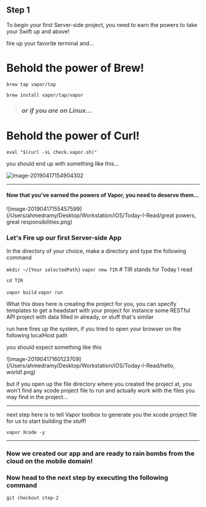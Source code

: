 ## Step 1

To begin your first Server-side project, you need to earn the powers to take your Swift up and above!

fire up your favorite terminal and...



# Behold the power of Brew!



`brew tap vapor/tap`

`brew install vapor/tap/vapor`





> ### *or if you are on Linux...*



# Behold the power of Curl!



`eval "$(curl -sL check.vapor.sh)"`



you should end up with something like this...

![image-20190417154904302](Today-I-Read/checkpoint.png)



------



#### Now that you've earned the powers of Vapor, you need to deserve them...



![image-20190417155457599](/Users/ahmedramy/Desktop/Workstation/iOS/Today-I-Read/great powers, great responsibilities.png)



### Let's Fire up our first Server-side App



In the directory of your choice, make a directory and type the following command

`mkdir ~/{Your selectedPath}`
`vapor new TIR`  # TIR stands for Today I read

`cd TIR`

`vapor build`
`vapor run`


What this does here is creating the project for you, you can specify templates to get a headstart with your project for instance some RESTful API project with data filled in already, or stuff that's similar

run here fires up the system, if you tried to open your browser on the following localHost path

you should expect something like this

![image-20190417160123709](/Users/ahmedramy/Desktop/Workstation/iOS/Today-I-Read/hello, world!.png)

but if you open up the file directory where you created the project at, 
you won't find any xcode project file to run and actually work with the files you may find in the project...

------


next step here is to tell Vapor toolbox to generate you the xcode project file for us to start building the stuff!

`vapor Xcode -y`

------



### Now we created our app and are ready to rain bombs from the cloud on the mobile domain!

### Now head to the next step by executing the following command

`git checkout step-2`

